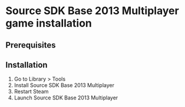 # Source SDK Base 2013 Multiplayer game installation

## Prerequisites

## Installation

1. Go to Library &gt; Tools
2. Install Source SDK Base 2013 Multiplayer
3. Restart Steam
4. Launch Source SDK Base 2013 Multiplayer
